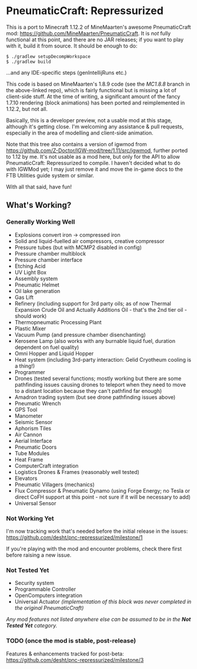 # PneumaticCraft: Repressurized

This is a port to Minecraft 1.12.2 of MineMaarten's awesome PneumaticCraft mod: https://github.com/MineMaarten/PneumaticCraft.  It is *not* fully functional at this point, and there are no JAR releases; if you want to play with it, build it from source.  It should be enough to do:

```
$ ./gradlew setupDecompWorkspace
$ ./gradlew build
```

...and any IDE-specific steps (genIntellijRuns etc.)

This code is based on MineMaarten's 1.8.9 code (see the *MC1.8.8* branch in the above-linked repo), which is fairly functional but is missing a lot of client-side stuff.  At the time of writing, a significant amount of the fancy 1.7.10 rendering (block animations) has been ported and reimplemented in 1.12.2, but not all.

Basically, this is a developer preview, not a usable mod at this stage, although it's getting close.  I'm welcoming any assistance & pull requests, especially in the area of modelling and client-side animation.

Note that this tree also contains a version of igwmod from https://github.com/Z-Doctor/IGW-mod/tree/1.11/src/igwmod, further ported to 1.12 by me.  It's not usable as a mod here, but only for the API to allow PneumaticCraft: Repressurized to compile.  I haven't decided what to do with IGWMod yet; I may just remove it and move the in-game docs to the FTB Utilities guide system or similar.

With all that said, have fun!

## What's Working?

### Generally Working Well

* Explosions convert iron -> compressed iron
* Solid and liquid-fuelled air compressors, creative compressor
* Pressure tubes (but with MCMP2 disabled in config)
* Pressure chamber multiblock
* Pressure chamber interface
* Etching Acid
* UV Light Box
* Assembly system
* Pneumatic Helmet
* Oil lake generation
* Gas Lift
* Refinery (including support for 3rd party oils; as of now Thermal Expansion Crude Oil and Actually Additions Oil - that's the 2nd tier oil - should work)
* Thermopneumatic Processing Plant
* Plastic Mixer
* Vacuum Pump (and pressure chamber disenchanting)
* Kerosene Lamp (also works with any burnable liquid fuel, duration dependent on fuel quality)
* Omni Hopper and Liquid Hopper
* Heat system (including 3rd-party interaction: Gelid Cryotheum cooling is a thing!)
* Programmer
* Drones (tested several functions; mostly working but there are some pathfinding issues causing drones to teleport when they need to move to a distant location because they can't pathfind far enough)
* Amadron trading system (but see drone pathfinding issues above)
* Pneumatic Wrench
* GPS Tool
* Manometer
* Seismic Sensor
* Aphorism Tiles
* Air Cannon
* Aerial Interface
* Pneumatic Doors
* Tube Modules
* Heat Frame
* ComputerCraft integration
* Logistics Drones & Frames (reasonably well tested)
* Elevators
* Pneumatic Villagers (mechanics)
* Flux Compressor & Pneumatic Dynamo (using Forge Energy; no Tesla or direct CoFH support at this point - not sure if it will be necessary to add)
* Universal Sensor

### Not Working Yet

I'm now tracking work that's needed before the initial release in the issues: https://github.com/desht/pnc-repressurized/milestone/1

If you're playing with the mod and encounter problems, check there first before raising a new issue.

### Not Tested Yet

* Security system
* Programmable Controller
* OpenComputers integration
* Universal Actuator *(implementation of this block was never completed in the original PneumaticCraft)*

*Any mod features not listed anywhere else can be assumed to be in the **Not Tested Yet** category.*

### TODO (once the mod is stable, post-release)

Features & enhancements tracked for post-beta: https://github.com/desht/pnc-repressurized/milestone/3


